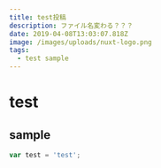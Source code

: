 ```yaml
---
title: test投稿
description: ファイル名変わる？？？
date: 2019-04-08T13:03:07.818Z
image: /images/uploads/nuxt-logo.png
tags:
  - test sample
---
```

# test

## sample

```javascript
var test = 'test';
```
